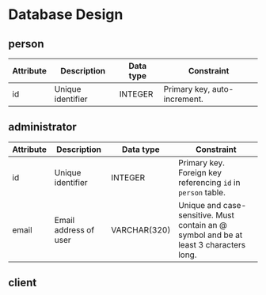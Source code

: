 # Database Design

## person

| Attribute | Description       | Data type | Constraint                    |
| --------- | ----------------- | --------- | ----------------------------- |
| id        | Unique identifier | INTEGER   | Primary key,  auto-increment. |

## administrator

| Attribute | Description           | Data type    | Constraint                                                                             |
| --------- | --------------------- | ------------ | -------------------------------------------------------------------------------------- |
| id        | Unique identifier     | INTEGER      | Primary key. Foreign key referencing `id` in `person` table.                           |
| email     | Email address of user | VARCHAR(320) | Unique and case-sensitive. Must contain an @ symbol and be at least 3 characters long. |

## client
